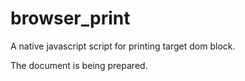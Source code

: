 # browser_print

A native javascript script for printing target dom block.

The document is being prepared.
